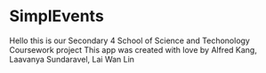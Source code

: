 # SimplEvents
Hello this is our Secondary 4 School of Science and Techonology Coursework project
This app was created with love by Alfred Kang, Laavanya Sundaravel, Lai Wan Lin